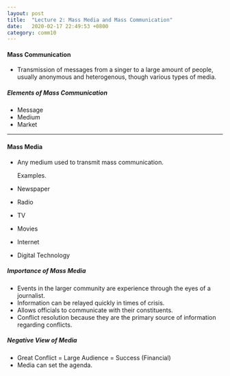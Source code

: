 ```yaml
---
layout: post
title:  "Lecture 2: Mass Media and Mass Communication"
date:   2020-02-17 22:49:53 +0800
category: comm10
---
```


#### **Mass Communication**

- Transmission of messages from a singer to a large amount of people, usually anonymous and heterogenous, though various types of media.



##### Elements of Mass Communication

- Message
- Medium
- Market

***

#### **Mass Media**

- Any medium used to transmit mass communication.

  Examples.

- Newspaper

- Radio

- TV

- Movies

- Internet

- Digital Technology



##### Importance of Mass Media

- Events in the larger community are experience through the eyes of a journalist.
- Information can be relayed quickly in times of crisis.
- Allows officials to communicate with their constituents.
- Conflict resolution because they are the primary source of information regarding conflicts.



##### **Negative View of Media**

- Great Conflict = Large Audience = Success (Financial)
- Media can set the agenda.